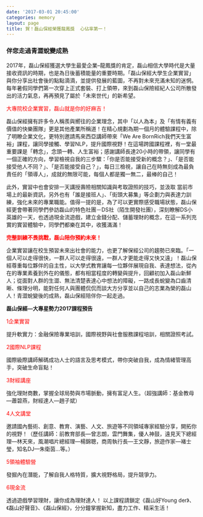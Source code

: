 ```yaml
---
date: '2017-03-01 20:45:00'
categories: memory
layout: page
title: 賀！磊山保經榮獲龍鳳獎  心佔率第一！
---
```


### 伴您走過青澀蛻變成熟

2017年，磊山保經獲選大學生最愛企業–龍鳳獎的肯定，磊山相信大學時代是大量接收資訊的時期，也是為日後蓄積能量的重要時期。「磊山保經大學生企業實習」與你分享出社會後的點點滴滴，並提供發展的藍圖，不再對未來充滿未知的迷惘。每年暑假同學們第一次穿上正式套裝、打上領帶，來到磊山保險經紀人公司所散發出的活力氣息，再再預見了屬於「未來世代」的新希望。

<span style="color:red;">大專院校企業實習，磊山就是你的好麻吉！</span>

磊山保經擁有許多令人稱羨與嚮往的企業理念，其中「以人為本」及「有情有義有價值的快樂團隊」更是其他產業所稱道！在精心規劃為期一個月的體驗課程中，除了明瞭企業文化，更特別邀請馬來西亞講師帶來「We Are BornRich我們天生富裕」課程，讓同學接觸、學習NLP，提升國際視野！在這場跨國課程裡，有一堂最重要課是「轉念」，念頭一轉、人生富裕；感謝講師長達20小時的帶領，讓同學有一個正確的方向，學習檢視自我的三步驟：「你是否能接受新的概念？」、「是否能接受他人不同？」、「是否能接受自己？」，每日三檢視，讓自己在時無刻成為最負責任的「領導人」，成就的無限可能，每個人都是獨一無二，最棒的自己！

此外，實習中也會安排一天講授壽險相關知識與考取證照的技巧，並汲取 當前市場上的最新資訊，另外也有「誰是接班人」、「街頭大募集」等企劃力與表達力訓練，強化未來的專業職能。值得一提的是，為了可以更實際感受職場狀態，磊山保經更會帶著同學們參訪磊山的特色社團－DS社（陌生開發社團），深刻瞭解DS小英雄的一天，也透過現金流遊戲，建立金錢分配、儲蓄理財的概念，在這一系列充實的實習體驗中，同學們都樂在其中，收獲滿滿！

<span style="color:red;">**完整訓練不畏挑戰，磊山陪你預約未來！**</span>

企業實習讓在校生預習未來出社會的能力，也更了解保經公司的趨勢已來臨。「一個人可以走得很快，一群人可以走得很遠，一群人才更能走得又快又遠」！磊山保經尊重每位夥伴的自主性，以大學式教育讓每一位夥伴展現自我、表達想法，從內在的專業素養到外在的儀態，都有相當程度的轉變與提升，回顧初加入磊山新鮮人；從面對人群的生澀、無法清楚表達心中想法的障礙，一路成長蛻變為口齒清晰、條理分明，能對任何人與團體侃侃而談大方分享並以自己的志業為榮的磊山人！青澀蛻變後的成熟，磊山保經陪伴你一起走過。

**磊山保經—大專星勢力2017課程預告**

<span style="color:red;">1企業實習</span>

提升軟實力：金融保險專業培訓，國際視野與社會服務課程培訓，相關證照考試。

<span style="color:red;">2國際NLP課程</span>

國際級際講師解碼成功人士的語言及思考模式，帶你突破自我，成為情緒管理高手，突破生命盲點！

<span style="color:red;">3財經講座</span>

強化理財商數，掌握全球局勢與市場脈動，擁有富足人生。（超強講師：基金教母—蕭碧燕，財經達人—趙子斌）

<span style="color:red;">4人文講堂</span>

邀請國內藝術、創意、教育、演藝、人文、旅遊等不同領域專家經驗分享，開拓你的視野！（歷任講師：前教育部長—曾志朗，雲門舞集，優人神鼓，遠見天下總經理—林天來，風潮唱片總經理—楊錦聰，商周執行長—王文靜，旅遊作家—褚士瑩，知名DJ—朱衛茵…等。）

<span style="color:red;">5領袖體驗營</span>

發掘內在潛能，了解自我人格特質，擴大視野格局，提升競爭力。

<span style="color:red;">6現金流</span>

透過遊戲學習理財，讓你成為理財達人！
以上課程請鎖定《磊山好Young der》、《磊山好聲音》、《磊山保經》，分分鐘掌握新知，盡力工作、精采生活！